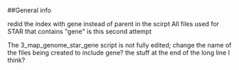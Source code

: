 ##General info

redid the index with gene instead of parent in the scirpt
All files used for STAR that contains "gene" is this second attempt

The 3_map_genome_star_gene script is not fully edited; change the name of the files being created to include gene? the stuff at the end of the long line I think?
